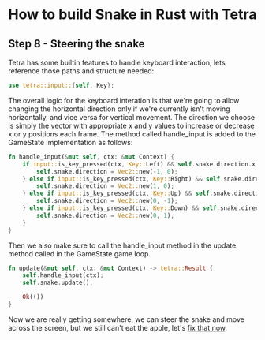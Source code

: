 # How to build Snake in Rust with Tetra
## Step 8 - Steering the snake
Tetra has some builtin features to handle keyboard interaction, lets reference those paths and structure needed:
```rust
use tetra::input::{self, Key};
```
The overall logic for the keyboard interation is that we're going to allow changing the horizontal direction only if we're currently isn't moving horizontally, and vice versa for vertical movement. The direction we choose is simply the vector with appropriate x and y values to increase or decrease x or y positions each frame. The method called handle_input is added to the GameState implementation as follows:
```rust
fn handle_input(&mut self, ctx: &mut Context) {
    if input::is_key_pressed(ctx, Key::Left) && self.snake.direction.x == 0 {
        self.snake.direction = Vec2::new(-1, 0);
    } else if input::is_key_pressed(ctx, Key::Right) && self.snake.direction.x == 0 {
        self.snake.direction = Vec2::new(1, 0);
    } else if input::is_key_pressed(ctx, Key::Up) && self.snake.direction.y == 0 {
        self.snake.direction = Vec2::new(0, -1);
    } else if input::is_key_pressed(ctx, Key::Down) && self.snake.direction.y == 0 {
        self.snake.direction = Vec2::new(0, 1);
    }
}
```
Then we also make sure to call the handle_input method in the update method called in the GameState game loop.
```rust
fn update(&mut self, ctx: &mut Context) -> tetra::Result {
    self.handle_input(ctx);
    self.snake.update();

    Ok(())
}
```
Now we are really getting somewhere, we can steer the snake and move across the screen, but we still can't eat the apple, let's [fix that now].

[fix that now]: (step_9.md)